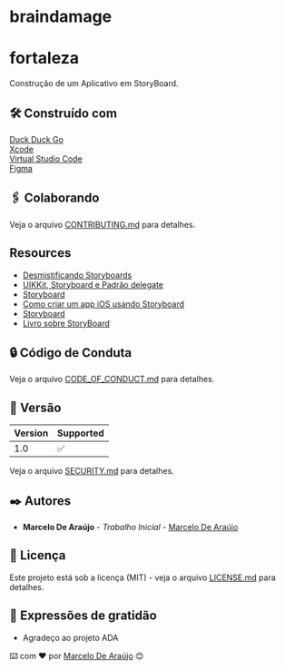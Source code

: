 # braindamage

# fortaleza

Construção de um Aplicativo em StoryBoard.

## 🛠️ Construído com

[Duck Duck Go](https://duckduckgo.com) <br>
[Xcode](https://developer.apple.com/xcode/) <br>
[Virtual Studio Code](https://code.visualstudio.com) <br>
[Figma](https://www.figma.com/downloads/) <br>

## 🖇️ Colaborando

Veja o arquivo [CONTRIBUTING.md]() para detalhes.

## Resources

- [Desmistificando Storyboards](http://equinocios.com/storyboards/2016/03/07/desmistificando-storyboards/)
- [UIKKit, Storyboard e Padrão delegate](https://www.alura.com.br/conteudo/swift-uikit-storyboard)
- [Storyboard](https://www.kodeco.com/5055364-ios-storyboards-getting-started)
- [Como criar um app iOS usando Storyboard](https://www.youtube.com/watch?v=hWA1WmjkxJU)
- [Storyboard](https://www.tutlane.com/tutorial/ios/ios-storyboards)
- [Livro sobre StoryBoard](https://books.google.com.br/books?id=0hR5q0P3XEcC&pg=PA619&lpg=PA619&dq=storyboard+tutorial+xcode+15&source=bl&ots=-rxb0xU-J-&sig=ACfU3U1rk2xJB6Sp_Ml95ljz8lusRPu4QQ&hl=pt-BR&sa=X&ved=2ahUKEwjQz6f6jueBAxU4qJUCHXyeCvcQ6AF6BAgdEAM#v=onepage&q=storyboard%20tutorial%20xcode%2015&f=false)

## 🔒 Código de Conduta

Veja o arquivo [CODE_OF_CONDUCT.md]() para detalhes.

## 📌 Versão

| Version | Supported          |
| ------- | ------------------ |
| 1.0     | :white_check_mark: |

Veja o arquivo [SECURITY.md]() para detalhes.

## ✒️ Autores

* **Marcelo De Araújo** - *Trabalho Inicial* - [Marcelo De Araújo](https://github.com/AIWASS23)

## 📄 Licença

Este projeto está sob a licença (MIT) - veja o arquivo [LICENSE.md]() para detalhes.

## 🎁 Expressões de gratidão

* Agradeço ao projeto ADA

⌨️ com ❤️ por [Marcelo De Araújo](https://gist.github.com/AIWASS23) 😊

